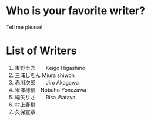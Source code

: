 # Who is your favorite writer?
Tell me please!


# List of Writers
1. 東野圭吾　　Keigo Higashino
2. 三浦しをん Miura shiwon
3. 赤川次郎　　Jiro Akagawa
4. 米澤穂信　Nobuho Yonezawa
5. 綿矢りさ　　Risa Wataya
6. 村上春樹
7. 久保宣章

